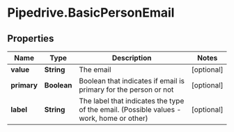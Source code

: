 # Pipedrive.BasicPersonEmail

## Properties

Name | Type | Description | Notes
------------ | ------------- | ------------- | -------------
**value** | **String** | The email | [optional] 
**primary** | **Boolean** | Boolean that indicates if email is primary for the person or not | [optional] 
**label** | **String** | The label that indicates the type of the email. (Possible values - work, home or other) | [optional] 


